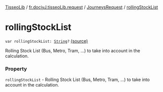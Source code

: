 [TisseoLib](../../index.md) / [fr.docjyJ.tisseoLib.request](../index.md) / [JourneysRequest](index.md) / [rollingStockList](./rolling-stock-list.md)

# rollingStockList

`var rollingStockList: `[`String`](https://kotlinlang.org/api/latest/jvm/stdlib/kotlin/-string/index.html)`?` [(source)](https://github.com/docjyJ/TisseoLib/tree/master/src/main/kotlin/fr/docjyJ/tisseoLib/request/JourneysRequest.kt#L56)

Rolling Stock List (Bus, Metro, Tram, ...) to take into account in the calculation.

### Property

`rollingStockList` - Rolling Stock List (Bus, Metro, Tram, ...) to take into account in the calculation.